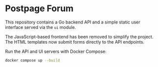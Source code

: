 # Postpage Forum

This repository contains a Go backend API and a simple static user interface served via the `ui` module.

The JavaScript-based frontend has been removed to simplify the project. The HTML templates now submit forms directly to the API endpoints.

Run the API and UI servers with Docker Compose:

```bash
docker compose up --build
```
